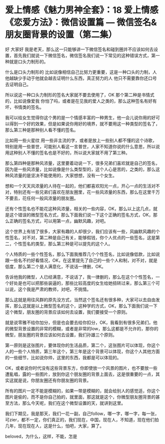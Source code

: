# 爱上情感《魅力男神全套》：18 爱上情感《恋爱方法》：微信设置篇 — 微信签名&朋友圈背景的设置（第二集）

好 大家好 我是老天，那么这一只能够讲一下微信签名和碰到圈并不应该如何去设置，首先我们就说一下微信签名，微信签名我们说一下常见的这种错误方式，第一种就是口头力制形的。

什么是口头力制形的 比如说像相信自己比努力更重要，这是一种口头的力制，人他越缺少手动于他就会越去证明什么东西，真正努力的人 他只不需要靠你还口号去证明自己。

所以说这一种口头力制形的签名大家就不要去使用了，OK 那个第二种是书情式的，比如说像爱我 你怕了吗，或者是在见我的爱人之类的，那么这种签名有好有坏，书情类的签名。

我可以给女生觉得你这个男的是一个情感丰富的一种男生，他一会儿说你用的好可以得到一个好的效果，但是如果说你用好的境界，就不要用这一种类型的签名了，那么第三种是那种别人看不懂的签名。

比如用一些火星纹 用一些非主流的字，或者是放上一些别人都不懂的这个诗歌，特别是用一些普世，可能别人看这一言普世，人家不知道你说的什么意思，所以说用这种别人不懂的签名也是不好的，所以说大家就不用了第三种。

那么第四种是那种风浓量，这里要着动说一下，很多兄弟们喜欢就是自己的签名，因为是一些风浓量，比如说像是什么类型型的，这个人心是苦的，之类的，那么这种风浓量的是坚决不能使用的，大家想想，没有一个女生。

想和一个天天风浓量的人待在一起的，他们都喜欢阳光一点，开心一点的生活对不对，特别还有一些兄弟们喜欢在朋友圈里，花一些风浓量的东西，那么在这里千万不要去，花任何一般风浓量的朋友圈。

还有个性签名也不能花这种风浓量，相关的一些内容，OK，那么以上这几点，就是这个错误的微型签名方式，那么下面我们说一下这个正确的签名方式，OK，那么正确的签名方式，可以用第一点，幽默风趣，对吧。

这个世界上有钱了很多，大家有趣的人却很少，我们应该有一些，风幽默风趣的个性签名，对不对，第二种是自己有关，能够假钱，你个人优点的一些签名，这是第二，个性签名的类型，那么第三种是可以提先的这个人。

个人特质的一些个性签名，那么下面我推荐几个个性签名，比如说像低款，比如说跟一些名不约好看情况，OK，在这里提先了自己的一些个人和制，对不对，就是低度，那么第二个是人满意化，不说话一律删，OK。

告诉他我的微型，人已经满意，不说话了，我一律删的，那么在这个个性签名，一个好处是也可以把那些装逼的，那些比较高度的女生给她扭转过来，那么第三个可以说，这个我是严肃的教师，对吧，不挑情。

那么这就是用往风群的原先没方式，当然这个签名还有很多种，大家可以去自由发挥，那么这就是以上微型签名的这个，这种学的方式，OK，那么下面我们说一下这个微型，朋友圈的背景应该如何去设置，我们要接受一个原则。

就是说零雅不给你加分，但是也会要去给你扣分，OK，我看到有很多兄弟们，他的微型背景设置的非常的模糊，或者是非常的low，那么这都是不允许的，那你的微型，朋友圈的背景应该如何去设置，我们孙雄三个原则。

第一原则是这张图片，要体现你的生活品质，第二个，这张图片可以体现，你这个人的一些个人特质，第三年这个，第三年是这个背景可以体现，你这个人其他方面的一些细节，比如说你帅，这里的东西，我都是可以体现的。

OK，或者说你时代没有这些背景东方，你即使放一个风景的图片，也不要放一些遭亂唱，露的一些图片，放到你这个朋友圈的背景上面去，这是很重要的一点，其实这就是说，你朋友圈还有你朋友圈的背景。

所有的图片一定不能是模糊的，如果一带是模糊的，就会给别人的感觉适，你这个图片是偷的，而不是你自己拍的，就里面，那这就是这个，你微型朋友圈背景的甚至方法，那么今天呢，我们在这个微型设置的天，就讲到这里。

我们下期见，我是那天，我们一花一副，自己follow，哪一字，哪一字，每一张，可zier，都不一定，你们真正的，我们现在，中国，现在人，不知道，现在他们拍几年，现在现在人，这是什么，怕吧，大家，算了。

 beloved，为什么，这样，不能，怎是